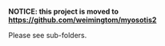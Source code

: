 **NOTICE: this project is moved to**
**https://github.com/weimingtom/myosotis2**

Please see sub-folders.
